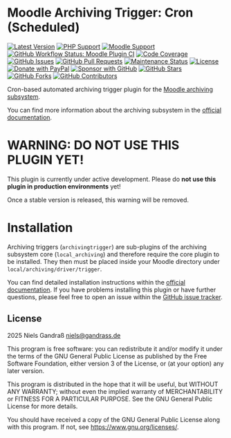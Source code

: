 # Moodle Archiving Trigger: Cron (Scheduled)

[![Latest Version](https://img.shields.io/github/v/release/ngandrass/moodle-archivingtrigger_cron?include_prereleases)](https://github.com/ngandrass/moodle-archivingtrigger_cron/releases)
[![PHP Support](https://img.shields.io/badge/PHP-8.1%20--%208.4-blue)](https://github.com/ngandrass/moodle-archivingtrigger_cron)
[![Moodle Support](https://img.shields.io/badge/Moodle-4.5%20--%205.0-orange)](https://github.com/ngandrass/moodle-archivingtrigger_cron)
[![GitHub Workflow Status: Moodle Plugin CI](https://img.shields.io/github/actions/workflow/status/ngandrass/moodle-archivingtrigger_cron/moodle-plugin-ci.yml?label=Moodle%20Plugin%20CI)](https://github.com/ngandrass/moodle-archivingtrigger_cron/actions/workflows/moodle-plugin-ci.yml)
[![Code Coverage](https://img.shields.io/coverallsCoverage/github/ngandrass/moodle-archivingtrigger_cron)](https://coveralls.io/github/ngandrass/moodle-archivingtrigger_cron)
[![GitHub Issues](https://img.shields.io/github/issues/ngandrass/moodle-archivingtrigger_cron)](https://github.com/ngandrass/moodle-archivingtrigger_cron/issues)
[![GitHub Pull Requests](https://img.shields.io/github/issues-pr/ngandrass/moodle-archivingtrigger_cron)](https://github.com/ngandrass/moodle-archivingtrigger_cron/pulls)
[![Maintenance Status](https://img.shields.io/maintenance/yes/9999)](https://github.com/ngandrass/moodle-archivingtrigger_cron/)
[![License](https://img.shields.io/github/license/ngandrass/moodle-archivingtrigger_cron)](https://github.com/ngandrass/moodle-archivingtrigger_cron/blob/master/LICENSE)
[![Donate with PayPal](https://img.shields.io/badge/PayPal-donate-d85fa0)](https://www.paypal.me/ngandrass)
[![Sponsor with GitHub](https://img.shields.io/badge/GitHub-sponsor-d85fa0)](https://github.com/sponsors/ngandrass)
[![GitHub Stars](https://img.shields.io/github/stars/ngandrass/moodle-archivingtrigger_cron?style=social)](https://github.com/ngandrass/moodle-archivingtrigger_cron/stargazers)
[![GitHub Forks](https://img.shields.io/github/forks/ngandrass/moodle-archivingtrigger_cron?style=social)](https://github.com/ngandrass/moodle-archivingtrigger_cron/network/members)
[![GitHub Contributors](https://img.shields.io/github/contributors/ngandrass/moodle-archivingtrigger_cron?style=social)](https://github.com/ngandrass/moodle-archivingtrigger_cron/graphs/contributors)

Cron-based automated archiving trigger plugin for the [Moodle archiving subsystem](https://github.com/ngandrass/moodle-local_archiving/).

You can find more information about the archiving subsystem in the [official documentation](https://archiving.gandrass.de/).


# WARNING: DO NOT USE THIS PLUGIN YET!

This plugin is currently under active development. Please do **not use this plugin in production environments** yet!

Once a stable version is released, this warning will be removed.


# Installation

Archiving triggers (`archivingtrigger`) are sub-plugins of the archiving subsystem core (`local_archiving`) and
therefore require the core plugin to be installed. They then must be placed inside your Moodle directory under
`local/archiving/driver/trigger`.

You can find detailed installation instructions within the [official documentation](https://archiving.gandrass.de/).
If you have problems installing this plugin or have further questions, please feel free to open an issue within the
[GitHub issue tracker](https://github.com/ngandrass/moodle-local_archiving/issues).


## License

2025 Niels Gandraß <niels@gandrass.de>

This program is free software: you can redistribute it and/or modify it under
the terms of the GNU General Public License as published by the Free Software
Foundation, either version 3 of the License, or (at your option) any later
version.

This program is distributed in the hope that it will be useful, but WITHOUT ANY
WARRANTY; without even the implied warranty of MERCHANTABILITY or FITNESS FOR A
PARTICULAR PURPOSE.  See the GNU General Public License for more details.

You should have received a copy of the GNU General Public License along with
this program.  If not, see <https://www.gnu.org/licenses/>.
